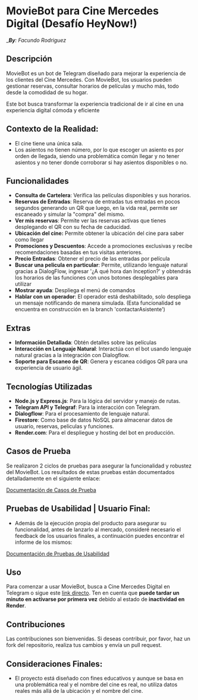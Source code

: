 # MovieBot para Cine Mercedes Digital (Desafío HeyNow!)
__**By**: Facundo Rodriguez_

## Descripción
MovieBot es un bot de Telegram diseñado para mejorar la experiencia de los clientes del Cine Mercedes. 
Con MovieBot, los usuarios pueden gestionar reservas, consultar horarios de películas y mucho más, todo desde la comodidad de su hogar. 

Este bot busca transformar la experiencia tradicional de ir al cine en una experiencia digital cómoda y eficiente

## Contexto de la Realidad:
- El cine tiene una única sala.
- Los asientos no tienen número, por lo que escoger un asiento es por orden de llegada, siendo una problemática común llegar y no tener asientos y no tener donde corroborar si hay asientos disponibles o no.

## Funcionalidades
- **Consulta de Cartelera**: Verifica las películas disponibles y sus horarios.
- **Reservas de Entradas**: Reserva de entradas tus entradas en pocos segundos generando un QR que luego, en la vida real, permite ser escaneado y simular la "compra" del mismo.
- **Ver mis reservas**: Permite ver las reservas activas que tienes desplegando el QR con su fecha de caducidad.
- **Ubicación del cine:** Permite obtener la ubicación del cine para saber como llegar
- **Promociones y Descuentos**: Accede a promociones exclusivas y recibe recomendaciones basadas en tus visitas anteriores.
- **Precio Entradas**: Obtener el precio de las entradas por película
- **Buscar una pelicula en particular**: Permite, utilizando lenguaje natural gracias a DialogFlow, ingresar '¿A qué hora dan Inception?' y obtendrás los horarios de las funciones con unos botones desplegables para utilizar
- **Mostrar ayuda**: Despliega el menú de comandos
- **Hablar con un operador**: El operador está deshabilitado, solo despliega un mensaje notificando de manera simulada. (Esta funcionalidad se encuentra en construcción en la branch 'contactarAsistente')

## Extras
- **Información Detallada**: Obtén detalles sobre las películas
- **Interacción en Lenguaje Natural**: Interactúa con el bot usando lenguaje natural gracias a la integración con Dialogflow.
- **Soporte para Escaneo de QR**: Genera y escanea códigos QR para una experiencia de usuario ágil.

## Tecnologías Utilizadas
- **Node.js y Express.js**: Para la lógica del servidor y manejo de rutas.
- **Telegram API y Telegraf**: Para la interacción con Telegram.
- **Dialogflow**: Para el procesamiento de lenguaje natural.
- **Firestore**: Como base de datos NoSQL para almacenar datos de usuario, reservas, peliculas y funciones.
- **Render.com**: Para el despliegue y hosting del bot en producción.

## Casos de Prueba

Se realizaron 2 ciclos de pruebas para asegurar la funcionalidad y robustez del MovieBot. 
Los resultados de estas pruebas están documentados detalladamente en el siguiente enlace:

[Documentación de Casos de Prueba](https://docs.google.com/spreadsheets/d/1HAoWx55wt1t7ylIFgOSmdqvVD9SxegrEJlWSc_UjgoE/edit?usp=sharing)

## Pruebas de Usabilidad | Usuario Final: 
- Además de la ejecución propia del producto para asegurar su funcionalidad, antes de lanzarlo al mercado, consideré necesario el feedback de los usuarios finales, a continuación puedes encontrar el informe de los mismos:

[Documentación de Pruebas de Usabilidad](InsertLink)

## Uso
Para comenzar a usar MovieBot, busca a Cine Mercedes Digital en Telegram o sigue este [link directo](t.me/PruebitaDeBot). 
Ten en cuenta que **puede tardar un minuto en activarse por primera vez** debido al estado de **inactividad en Render**.

## Contribuciones
Las contribuciones son bienvenidas. Si deseas contribuir, por favor, haz un fork del repositorio, realiza tus cambios y envía un pull request.

## Consideraciones Finales:

- El proyecto está diseñado con fines educativos y aunque se basa en una problemática real y el nombre del cine es real, no utiliza datos reales más allá de la ubicación y el nombre del cine.
